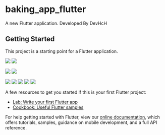 # baking_app_flutter

A new Flutter application.
Developed By DevHcH

## Getting Started

This project is a starting point for a Flutter application.

![](screenshots/0.png) ![](screenshots/1.png)

![](screenshots/2.png) ![](screenshots/3.png)

![](screenshots/4.png)
![](screenshots/5.png)
![](screenshots/6.png)
![](screenshots/7.png)
![](screenshots/8.png)

A few resources to get you started if this is your first Flutter project:

- [Lab: Write your first Flutter app](https://flutter.dev/docs/get-started/codelab)
- [Cookbook: Useful Flutter samples](https://flutter.dev/docs/cookbook)

For help getting started with Flutter, view our
[online documentation](https://flutter.dev/docs), which offers tutorials,
samples, guidance on mobile development, and a full API reference.

